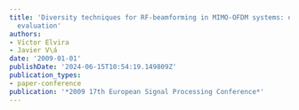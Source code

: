 ```yaml
---
title: 'Diversity techniques for RF-beamforming in MIMO-OFDM systems: design and performance
  evaluation'
authors:
- Vı́ctor Elvira
- Javier V\á
date: '2009-01-01'
publishDate: '2024-06-15T10:54:19.149809Z'
publication_types:
- paper-conference
publication: '*2009 17th European Signal Processing Conference*'
---
```


